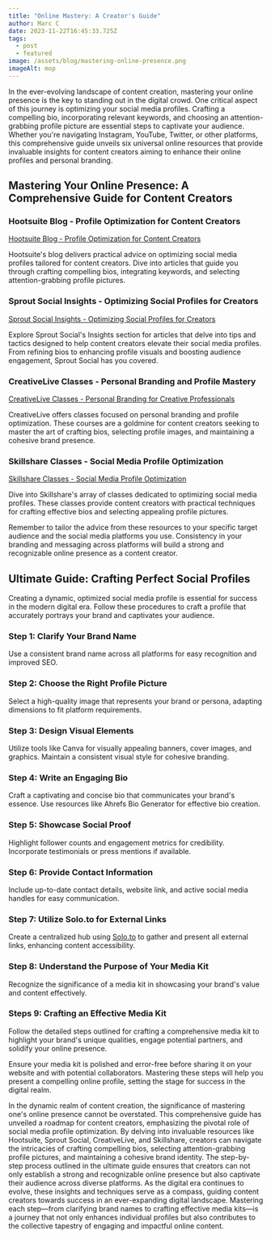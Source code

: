 ```yaml
---
title: "Online Mastery: A Creator's Guide"
author: Marc C
date: 2023-11-22T16:45:33.725Z
tags:
  - post
  - featured
image: /assets/blog/mastering-online-presence.png
imageAlt: mop
---
```

In the ever-evolving landscape of content creation, mastering your online presence is the key to standing out in the digital crowd. One critical aspect of this journey is optimizing your social media profiles. Crafting a compelling bio, incorporating relevant keywords, and choosing an attention-grabbing profile picture are essential steps to captivate your audience. Whether you're navigating Instagram, YouTube, Twitter, or other platforms, this comprehensive guide unveils six universal online resources that provide invaluable insights for content creators aiming to enhance their online profiles and personal branding.

## Mastering Your Online Presence: A Comprehensive Guide for Content Creators

### Hootsuite Blog - Profile Optimization for Content Creators

[Hootsuite Blog - Profile Optimization for Content Creators](https://blog.hootsuite.com/social-media-profile-tips/)

Hootsuite's blog delivers practical advice on optimizing social media profiles tailored for content creators. Dive into articles that guide you through crafting compelling bios, integrating keywords, and selecting attention-grabbing profile pictures.

### Sprout Social Insights - Optimizing Social Profiles for Creators

[Sprout Social Insights - Optimizing Social Profiles for Creators](https://sproutsocial.com/insights/social-media-maturity/)

Explore Sprout Social's Insights section for articles that delve into tips and tactics designed to help content creators elevate their social media profiles. From refining bios to enhancing profile visuals and boosting audience engagement, Sprout Social has you covered.

### CreativeLive Classes - Personal Branding and Profile Mastery

[CreativeLive Classes - Personal Branding for Creative Professionals](https://www.creativelive.com/class/personal-branding-for-creative-professionals)

CreativeLive offers classes focused on personal branding and profile optimization. These courses are a goldmine for content creators seeking to master the art of crafting bios, selecting profile images, and maintaining a cohesive brand presence.

### Skillshare Classes - Social Media Profile Optimization

[Skillshare Classes - Social Media Profile Optimization](https://www.skillshare.com/browse/social-media-profile)

Dive into Skillshare's array of classes dedicated to optimizing social media profiles. These classes provide content creators with practical techniques for crafting effective bios and selecting appealing profile pictures.

Remember to tailor the advice from these resources to your specific target audience and the social media platforms you use. Consistency in your branding and messaging across platforms will build a strong and recognizable online presence as a content creator.

## Ultimate Guide: Crafting Perfect Social Profiles

Creating a dynamic, optimized social media profile is essential for success in the modern digital era. Follow these procedures to craft a profile that accurately portrays your brand and captivates your audience.

### Step 1: Clarify Your Brand Name

Use a consistent brand name across all platforms for easy recognition and improved SEO.

### Step 2: Choose the Right Profile Picture

Select a high-quality image that represents your brand or persona, adapting dimensions to fit platform requirements.

### Step 3: Design Visual Elements

Utilize tools like Canva for visually appealing banners, cover images, and graphics. Maintain a consistent visual style for cohesive branding.

### Step 4: Write an Engaging Bio

Craft a captivating and concise bio that communicates your brand's essence. Use resources like Ahrefs Bio Generator for effective bio creation.

### Step 5: Showcase Social Proof

Highlight follower counts and engagement metrics for credibility. Incorporate testimonials or press mentions if available.

### Step 6: Provide Contact Information

Include up-to-date contact details, website link, and active social media handles for easy communication.

### Step 7: Utilize Solo.to for External Links

Create a centralized hub using [Solo.to](https://solo.to/inv/NTM4ODY2) to gather and present all external links, enhancing content accessibility.

### Step 8: Understand the Purpose of Your Media Kit

Recognize the significance of a media kit in showcasing your brand's value and content effectively.

### Steps 9: Crafting an Effective Media Kit

Follow the detailed steps outlined for crafting a comprehensive media kit to highlight your brand's unique qualities, engage potential partners, and solidify your online presence.

Ensure your media kit is polished and error-free before sharing it on your website and with potential collaborators. Mastering these steps will help you present a compelling online profile, setting the stage for success in the digital realm.



In the dynamic realm of content creation, the significance of mastering one's online presence cannot be overstated. This comprehensive guide has unveiled a roadmap for content creators, emphasizing the pivotal role of social media profile optimization. By delving into invaluable resources like Hootsuite, Sprout Social, CreativeLive, and Skillshare, creators can navigate the intricacies of crafting compelling bios, selecting attention-grabbing profile pictures, and maintaining a cohesive brand identity. The step-by-step process outlined in the ultimate guide ensures that creators can not only establish a strong and recognizable online presence but also captivate their audience across diverse platforms. As the digital era continues to evolve, these insights and techniques serve as a compass, guiding content creators towards success in an ever-expanding digital landscape. Mastering each step—from clarifying brand names to crafting effective media kits—is a journey that not only enhances individual profiles but also contributes to the collective tapestry of engaging and impactful online content.